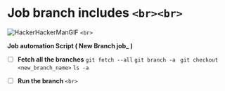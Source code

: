 # Job branch includes `<br><br>`

![HackerHackerManGIF](https://user-images.githubusercontent.com/66706496/152695203-a83b61cd-9c57-4188-bb06-82f80e0cbc52.gif)
`<br>`

**Job automation Script ( New Branch job_ )** 

* [ ] **Fetch all the branches** 
  `git fetch --all`
  `git branch -a `
  `git checkout <new_branch_name>`
  `ls -a`


* [ ] **Run the branch** `<br>`
